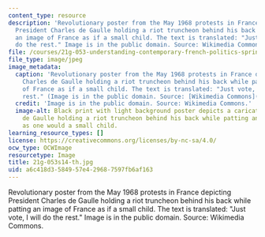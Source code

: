 ```yaml
---
content_type: resource
description: 'Revolutionary poster from the May 1968 protests in France depicting
  President Charles de Gaulle holding a riot truncheon behind his back while patting
  an image of France as if a small child. The text is translated: "Just vote, I will
  do the rest." Image is in the public domain. Source: Wikimedia Commons.'
file: /courses/21g-053-understanding-contemporary-french-politics-spring-2014/a6c418d3584957e429687597fb6af163_21g-053s14-th.jpg
file_type: image/jpeg
image_metadata:
  caption: 'Revolutionary poster from the May 1968 protests in France depicting President
    Charles de Gaulle holding a riot truncheon behind his back while patting an image
    of France as if a small child. The text is translated: "Just vote, I will do the
    rest." (Image is in the public domain. Source: [Wikimedia Commons](http://commons.wikimedia.org/wiki/File:Votez_toujours_je_ferai_le_reste.jpg).)'
  credit: 'Image is in the public domain. Source: Wikimedia Commons.'
  image-alt: Black print with light background poster depicts a caricature of Charles
    de Gaulle holding a riot truncheon behind his back while patting an image of France
    as one would a small child.
learning_resource_types: []
license: https://creativecommons.org/licenses/by-nc-sa/4.0/
ocw_type: OCWImage
resourcetype: Image
title: 21g-053s14-th.jpg
uid: a6c418d3-5849-57e4-2968-7597fb6af163
---
```

Revolutionary poster from the May 1968 protests in France depicting President Charles de Gaulle holding a riot truncheon behind his back while patting an image of France as if a small child. The text is translated: "Just vote, I will do the rest." Image is in the public domain. Source: Wikimedia Commons.
